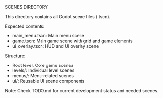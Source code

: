 SCENES DIRECTORY

This directory contains all Godot scene files (.tscn).

Expected contents:
- main_menu.tscn: Main menu scene
- game.tscn: Main game scene with grid and game elements
- ui_overlay.tscn: HUD and UI overlay scene

Structure:
- Root level: Core game scenes
- levels/: Individual level scenes
- menus/: Menu-related scenes
- ui/: Reusable UI scene components

Note: Check TODO.md for current development status and needed scenes.